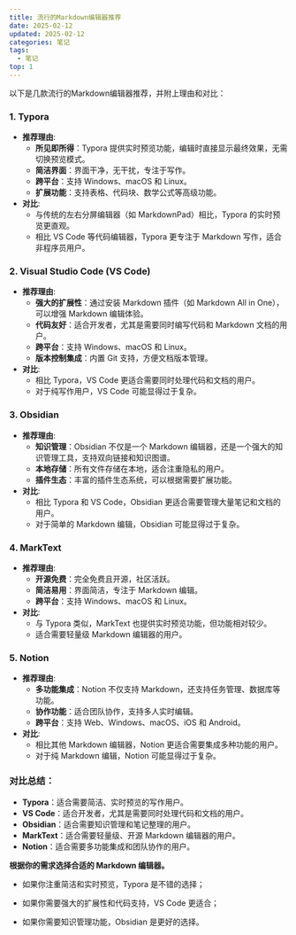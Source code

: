 ```yaml
---
title: 流行的Markdown编辑器推荐
date: 2025-02-12
updated: 2025-02-12
categories: 笔记
tags:
  - 笔记
top: 1
---
```




以下是几款流行的Markdown编辑器推荐，并附上理由和对比：

### 1. **Typora**

- **推荐理由**:
  - **所见即所得**：Typora 提供实时预览功能，编辑时直接显示最终效果，无需切换预览模式。
  - **简洁界面**：界面干净，无干扰，专注于写作。
  - **跨平台**：支持 Windows、macOS 和 Linux。
  - **扩展功能**：支持表格、代码块、数学公式等高级功能。
- **对比**:
  - 与传统的左右分屏编辑器（如 MarkdownPad）相比，Typora 的实时预览更直观。
  - 相比 VS Code 等代码编辑器，Typora 更专注于 Markdown 写作，适合非程序员用户。

### 2. **Visual Studio Code (VS Code)**

- **推荐理由**:
  - **强大的扩展性**：通过安装 Markdown 插件（如 Markdown All in One），可以增强 Markdown 编辑体验。
  - **代码友好**：适合开发者，尤其是需要同时编写代码和 Markdown 文档的用户。
  - **跨平台**：支持 Windows、macOS 和 Linux。
  - **版本控制集成**：内置 Git 支持，方便文档版本管理。
- **对比**:
  - 相比 Typora，VS Code 更适合需要同时处理代码和文档的用户。
  - 对于纯写作用户，VS Code 可能显得过于复杂。

### 3. **Obsidian**

- **推荐理由**:
  - **知识管理**：Obsidian 不仅是一个 Markdown 编辑器，还是一个强大的知识管理工具，支持双向链接和知识图谱。
  - **本地存储**：所有文件存储在本地，适合注重隐私的用户。
  - **插件生态**：丰富的插件生态系统，可以根据需要扩展功能。
- **对比**:
  - 相比 Typora 和 VS Code，Obsidian 更适合需要管理大量笔记和文档的用户。
  - 对于简单的 Markdown 编辑，Obsidian 可能显得过于复杂。

### 4. **MarkText**

- **推荐理由**:
  - **开源免费**：完全免费且开源，社区活跃。
  - **简洁易用**：界面简洁，专注于 Markdown 编辑。
  - **跨平台**：支持 Windows、macOS 和 Linux。
- **对比**:
  - 与 Typora 类似，MarkText 也提供实时预览功能，但功能相对较少。
  - 适合需要轻量级 Markdown 编辑器的用户。

### 5. **Notion**

- **推荐理由**:
  - **多功能集成**：Notion 不仅支持 Markdown，还支持任务管理、数据库等功能。
  - **协作功能**：适合团队协作，支持多人实时编辑。
  - **跨平台**：支持 Web、Windows、macOS、iOS 和 Android。
- **对比**:
  - 相比其他 Markdown 编辑器，Notion 更适合需要集成多种功能的用户。
  - 对于纯 Markdown 编辑，Notion 可能显得过于复杂。

### 对比总结：

- **Typora**：适合需要简洁、实时预览的写作用户。
- **VS Code**：适合开发者，尤其是需要同时处理代码和文档的用户。
- **Obsidian**：适合需要知识管理和笔记整理的用户。
- **MarkText**：适合需要轻量级、开源 Markdown 编辑器的用户。
- **Notion**：适合需要多功能集成和团队协作的用户。

**根据你的需求选择合适的 Markdown 编辑器。**

- 如果你注重简洁和实时预览，Typora 是不错的选择；

- 如果你需要强大的扩展性和代码支持，VS Code 更适合；

- 如果你需要知识管理功能，Obsidian 是更好的选择。
